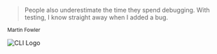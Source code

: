 <blockquote>
People also underestimate the time they spend debugging.  
<!--They underestimate how much time they can spend chasing a long bug.  -->
With testing, I know straight away when I added a bug.
</blockquote>
<small>Martin Fowler</small>




<!-- .slide: data-background-color="rgb(244,67,54)" data-state="hero_xxl" -->
![CLI Logo](img/logos/angular-cli-logo.png) <!-- .element: width="50%" style="box-shadow: 0 6px 6px 0 rgba(0,0,0,.14), 0 6px 1px -2px rgba(0,0,0,.2), 0 1px 10px 0 rgba(0,0,0,.12) !important;" -->
